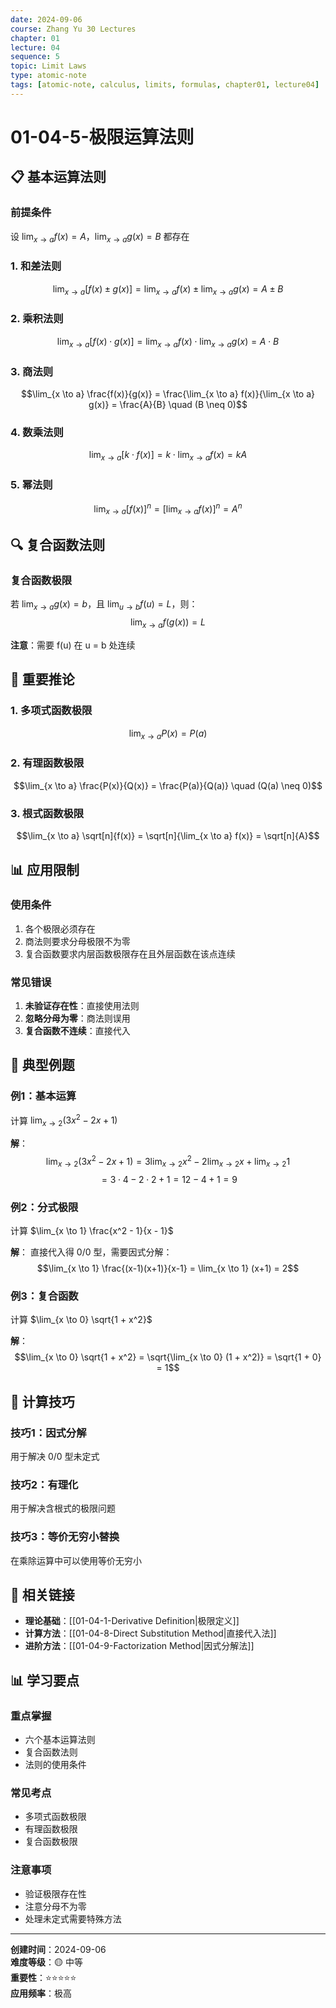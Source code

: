 ```yaml
---
date: 2024-09-06
course: Zhang Yu 30 Lectures
chapter: 01
lecture: 04
sequence: 5
topic: Limit Laws
type: atomic-note
tags: [atomic-note, calculus, limits, formulas, chapter01, lecture04]
---
```


# 01-04-5-极限运算法则

## 📋 基本运算法则

### 前提条件
设 $\lim_{x \to a} f(x) = A$，$\lim_{x \to a} g(x) = B$ 都存在

### 1. 和差法则
$$\lim_{x \to a} [f(x) \pm g(x)] = \lim_{x \to a} f(x) \pm \lim_{x \to a} g(x) = A \pm B$$

### 2. 乘积法则
$$\lim_{x \to a} [f(x) \cdot g(x)] = \lim_{x \to a} f(x) \cdot \lim_{x \to a} g(x) = A \cdot B$$

### 3. 商法则
$$\lim_{x \to a} \frac{f(x)}{g(x)} = \frac{\lim_{x \to a} f(x)}{\lim_{x \to a} g(x)} = \frac{A}{B} \quad (B \neq 0)$$

### 4. 数乘法则
$$\lim_{x \to a} [k \cdot f(x)] = k \cdot \lim_{x \to a} f(x) = kA$$

### 5. 幂法则
$$\lim_{x \to a} [f(x)]^n = [\lim_{x \to a} f(x)]^n = A^n$$

## 🔍 复合函数法则

### 复合函数极限
若 $\lim_{x \to a} g(x) = b$，且 $\lim_{u \to b} f(u) = L$，则：
$$\lim_{x \to a} f(g(x)) = L$$

**注意**：需要 f(u) 在 u = b 处连续

## 📝 重要推论

### 1. 多项式函数极限
$$\lim_{x \to a} P(x) = P(a)$$

### 2. 有理函数极限
$$\lim_{x \to a} \frac{P(x)}{Q(x)} = \frac{P(a)}{Q(a)} \quad (Q(a) \neq 0)$$

### 3. 根式函数极限
$$\lim_{x \to a} \sqrt[n]{f(x)} = \sqrt[n]{\lim_{x \to a} f(x)} = \sqrt[n]{A}$$

## 📊 应用限制

### 使用条件
1. 各个极限必须存在
2. 商法则要求分母极限不为零
3. 复合函数要求内层函数极限存在且外层函数在该点连续

### 常见错误
1. **未验证存在性**：直接使用法则
2. **忽略分母为零**：商法则误用
3. **复合函数不连续**：直接代入

## 📝 典型例题

### 例1：基本运算
计算 $\lim_{x \to 2} (3x^2 - 2x + 1)$

**解**：
$$\lim_{x \to 2} (3x^2 - 2x + 1) = 3\lim_{x \to 2} x^2 - 2\lim_{x \to 2} x + \lim_{x \to 2} 1$$
$$= 3 \cdot 4 - 2 \cdot 2 + 1 = 12 - 4 + 1 = 9$$

### 例2：分式极限
计算 $\lim_{x \to 1} \frac{x^2 - 1}{x - 1}$

**解**：
直接代入得 0/0 型，需要因式分解：
$$\lim_{x \to 1} \frac{(x-1)(x+1)}{x-1} = \lim_{x \to 1} (x+1) = 2$$

### 例3：复合函数
计算 $\lim_{x \to 0} \sqrt{1 + x^2}$

**解**：
$$\lim_{x \to 0} \sqrt{1 + x^2} = \sqrt{\lim_{x \to 0} (1 + x^2)} = \sqrt{1 + 0} = 1$$

## 🎯 计算技巧

### 技巧1：因式分解
用于解决 0/0 型未定式

### 技巧2：有理化
用于解决含根式的极限问题

### 技巧3：等价无穷小替换
在乘除运算中可以使用等价无穷小

## 🔗 相关链接

- **理论基础**：[[01-04-1-Derivative Definition|极限定义]]
- **计算方法**：[[01-04-8-Direct Substitution Method|直接代入法]]
- **进阶方法**：[[01-04-9-Factorization Method|因式分解法]]

## 📊 学习要点

### 重点掌握
- 六个基本运算法则
- 复合函数法则
- 法则的使用条件

### 常见考点
- 多项式函数极限
- 有理函数极限
- 复合函数极限

### 注意事项
- 验证极限存在性
- 注意分母不为零
- 处理未定式需要特殊方法

---

**创建时间**：2024-09-06  
**难度等级**：🟡 中等  
**重要性**：⭐⭐⭐⭐⭐  
**应用频率**：极高